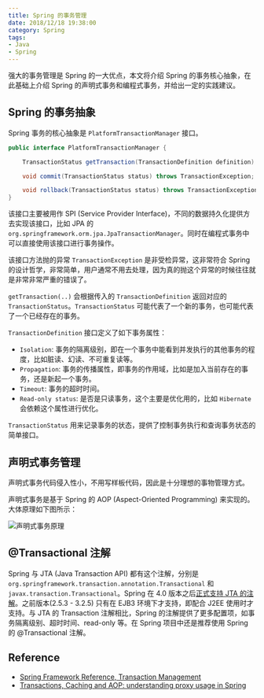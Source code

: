 ```yaml
---
title: Spring 的事务管理
date: 2018/12/18 19:38:00
category: Spring
tags: 
- Java
- Spring
---
```


强大的事务管理是 Spring 的一大优点，本文将介绍 Spring 的事务核心抽象，在此基础上介绍 Spring 的声明式事务和编程式事务，并给出一定的实践建议。

## Spring 的事务抽象

Spring 事务的核心抽象是 `PlatformTransactionManager` 接口。

```java
public interface PlatformTransactionManager {

    TransactionStatus getTransaction(TransactionDefinition definition) throws TransactionException;

    void commit(TransactionStatus status) throws TransactionException;

    void rollback(TransactionStatus status) throws TransactionException;
}
```

该接口主要被用作 SPI (Service Provider Interface)，不同的数据持久化提供方去实现该接口，比如 JPA 的`org.springframework.orm.jpa.JpaTransactionManager`。同时在编程式事务中可以直接使用该接口进行事务操作。

该接口方法抛的异常 `TransactionException` 是非受检异常，这非常符合 Spring 的设计哲学，非常简单，用户通常不用去处理，因为真的抛这个异常的时候往往就是非常非常严重的错误了。

`getTransaction(..)` 会根据传入的 `TransactionDefinition` 返回对应的 `TransactionStatus`。`TransactionStatus` 可能代表了一个新的事务，也可能代表了一个已经存在的事务。

`TransactionDefinition` 接口定义了如下事务属性：

* `Isolation`: 事务的隔离级别，即在一个事务中能看到并发执行的其他事务的程度，比如脏读、幻读、不可重复读等。
* `Propagation`: 事务的传播属性，即事务的作用域，比如是加入当前存在的事务，还是新起一个事务。
* `Timeout`: 事务的超时时间。
* `Read-only status`: 是否是只读事务，这个主要是优化用的，比如 `Hibernate` 会依赖这个属性进行优化。

`TransactionStatus` 用来记录事务的状态，提供了控制事务执行和查询事务状态的简单接口。

## 声明式事务管理

声明式事务代码侵入性小，不用写样板代码，因此是十分理想的事物管理方式。

声明式事务是基于 Spring 的 AOP (Aspect-Oriented Programming) 来实现的。大体原理如下图所示：

![声明式事务原理](tx.png)

## @Transactional 注解

Spring 与 JTA (Java Transaction API) 都有这个注解，分别是 `org.springframework.transaction.annotation.Transactional` 和 `javax.transaction.Transactional`。Spring 在 4.0 版本之后[正式支持 JTA 的注解](https://jira.spring.io/browse/SPR-9139)。之前版本(2.5.3 - 3.2.5) 只有在 EJB3 环境下才支持，即配合 J2EE 使用时才支持。与 JTA 的 Transaction 注解相比，Spring 的注解提供了更多配置项，如事务隔离级别、超时时间、read-only 等。在 Spring 项目中还是推荐使用 Spring 的 @Transactional 注解。

## Reference

* [Spring Framework Reference, Transaction Management](https://docs.spring.io/spring/docs/4.2.x/spring-framework-reference/html/transaction.html)
* [Transactions, Caching and AOP: understanding proxy usage in Spring](https://spring.io/blog/2012/05/23/transactions-caching-and-aop-understanding-proxy-usage-in-spring)